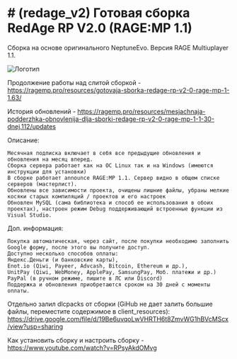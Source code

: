 
# # (redage_v2) Готовая сборка RedAge RP V2.0 (RAGE:MP 1.1)

Сборка на основе оригинального NeptuneEvo. Версия RAGE Multiuplayer 1.1.

![Логотип](https://ragemp.pro/attachments/kfc500-jpg.613/)

Продолжение работы над слитой сборкой - https://ragemp.pro/resources/gotovaja-sborka-redage-rp-v2-0-rage-mp-1-1.63/

История обновлений - https://ragemp.pro/resources/mesjachnaja-podderzhka-obnovlenija-dlja-sborki-redage-rp-v2-0-rage-mp-1-1-30-dnej.112/updates

Описание:

    Месячная подписка включает в себя все предыдущие обновления и обновления на месяц вперед.
    Сборка сервера работает как на ОС Linux так и на Windows (имеются инструкции для установки)
    В сборке работает announce RAGE:MP 1.1. Сервер видно в общем списке серверов (мастерлист).
    Обновлены все зависимости проекта, очищены лишние файлы, убраны мелкие косяки старых компиляций / проектов и его настроек
    Обновлен MySQL (сама библиотека и способ ее использования в обоих проектах), настроен режим Debug поддерживающий встроенные функции из Visual Studio.

Доп. информация:

    Покупка автоматическая, через сайт, после покупки необходимо заполнить Google форму, после этого вы получите доступ.
    Доступно несколько способов оплаты:
    Яндекс.Деньги (и банковские карты),
    Enot.io (Qiwi, Payeer, Advcash, Bitcoin, Ethereum и др.),
    UnitPay (Qiwi, WebMoney, ApplePay, SamsungPay, Моб. платежи и др.)
    PayPal (в ручном режиме, пишите в ЛС или Discord)
    Поддержка и обновления приобретаются сроком на 30 дней с моменты оплаты.

Отдельно залил dlcpacks от сборки (GiHub не дает залить большие файлы, переместите содержимое в client_resources): https://drive.google.com/file/d/19Be6uvqoLwVHRTH6t8ZmvWG1hBVcMScx/view?usp=sharing

Как установить сборку и настроить сборку - https://www.youtube.com/watch?v=RPsyAkdOMvg
